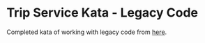 # Trip Service Kata - Legacy Code
Completed kata of working with legacy code from [here](https://github.com/sandromancuso/trip-service-kata).